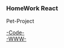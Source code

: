 ### HomeWork React

Pet-Project <br/>

[-Code-](<https://github.com/St-ton/stenpomodoro/tree/master/src>) <br/>
[-WWW-](<https://st-ton.github.io/stenpomodoro/>) <br/>
